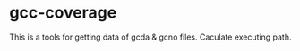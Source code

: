 gcc-coverage
============
This is a tools for getting data of gcda & gcno files.
Caculate executing path.
